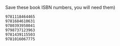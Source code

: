 Save these book ISBN numbers, you will need them)

```
9781118464465
9781684610631
9780393958041
9798737123963
9781439115503
9781016067775
```
